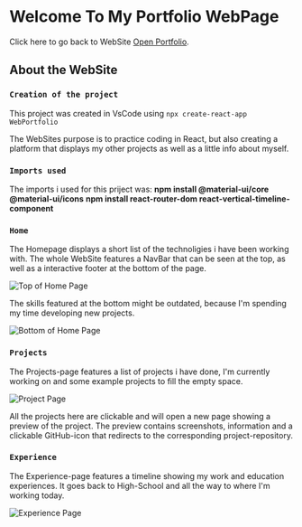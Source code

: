 # Welcome To My Portfolio WebPage

Click here to go back to WebSite [Open Portfolio](http://localhost:3000/).

## About the WebSite


### `Creation of the project`

This project was created in VsCode using `npx create-react-app WebPortfolio`

The WebSites purpose is to practice coding in React, but also creating a platform 
that displays my other projects as well as a little info about myself.

### `Imports used`

The imports i used for this priject was:
**npm install @material-ui/core @material-ui/icons**
**npm install react-router-dom react-vertical-timeline-component**

### `Home`

The Homepage displays a short list of the technoligies i have been working with.
The whole WebSite features a NavBar that can be seen at the top,
as well as a interactive footer at the bottom of the page.

![Top of Home Page](C:\Users\gangdnic\Documents\GitHub\WebPortfolio\src\Assets\home1.png)

The skills featured at the bottom might be outdated, because I'm spending my time 
developing new projects.

<img src="C:\Users\gangdnic\Pictures\Project\Portfolio\home2.png" title="Bottom of Home Page">


### `Projects`

The Projects-page features a list of projects i have done, I'm currently working on 
and some example projects to fill the empty space.

<img src="C:\Users\gangdnic\Pictures\Project\Portfolio\projects.png" title="Project Page">

All the projects here are clickable and will open a new page showing a preview of the project. 
The preview contains screenshots, information and a clickable GitHub-icon 
that redirects to the corresponding project-repository.


### `Experience`

The Experience-page features a timeline showing my work and education experiences.
It goes back to High-School and all the way to where I'm working today.

<img src="C:\Users\gangdnic\Pictures\Project\Portfolio\experience.png" title="Experience Page">